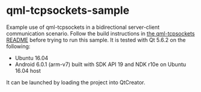 qml-tcpsockets-sample
=====================

Example use of qml-tcpsockets in a bidirectional server-client communication scenario. Follow the build instructions in
[the qml-tcpsockets README](../../README.md) before trying to run this sample. It is tested with Qt 5.6.2 on the
following:

  - Ubuntu 16.04
  - Android 6.0.1 (arm-v7) built with SDK API 19 and NDK r10e on Ubuntu 16.04 host

It can be launched by loading the project into QtCreator.
